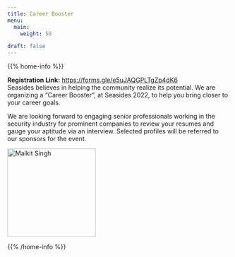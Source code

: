```yaml
---
title: Career Booster
menu:
  main:
    weight: 50

draft: false
---
```



{{% home-info %}}

<b>Registration Link:</b> https://forms.gle/e5uJAQGPLTgZp4dK6
<br>
Seasides believes in helping the community realize its potential. We are organizing a “Career Booster”, at Seasides 2022, to help you bring closer to your career goals.

We are looking forward to engaging senior professionals working in the security industry for prominent companies to review your resumes and gauge your aptitude via an interview. Selected profiles will be referred to our sponsors for the event.

<img src="/images/malkit_singh.jpg" alt="Malkit Singh" style="width:200px;"/>
<!-- ![Malkit Singh!](/images/malkit_singh.jpg)
![Pankaj Agarwal!](/images/pankaj_agarwal.jpg)  -->

{{% /home-info %}}